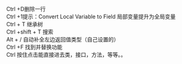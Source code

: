 Ctrl +D删除一行  <br> 
Ctrl +1提示：Convert Local Variable to Field 局部变量提升为全局变量 <br>
Ctrl + T 继承树 <br>
Ctrl +shift + T 搜索 <br>
Alt + / 自动补全左边返回值类型（自己设置的） <br>
Ctrl +F 找到并替换功能 <br>
Ctrl 按住点击能直接进去类，接口，方法，等等。。 <br>